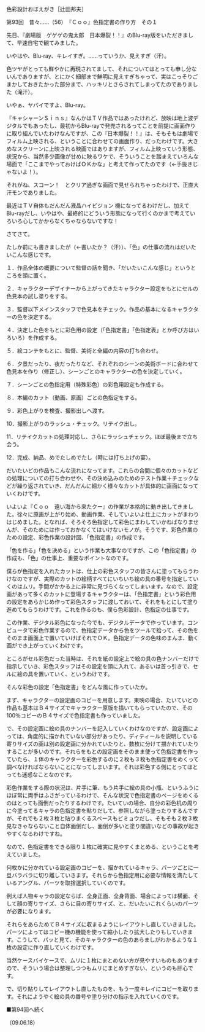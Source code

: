<!-- source: http://web.archive.org/web/20250215190716/http://www.style.fm/as/05_column/tsujita/tsujita93.shtml -->

色彩設計おぼえがき［辻田邦夫］

第93回　昔々……（56）　『Ｃｏｏ』色指定書の作り方　その１

先日、『劇場版　ゲゲゲの鬼太郎　日本爆裂！！』のBlu-ray版をいただきまして、早速自宅で観てみました。

いやはや、Blu-ray、キレイすぎ。……っていうか、見えすぎ（汗）。

色ツヤがとっても鮮やかに再現されてまして、それについてはとっても申し分ないんでありますが、とにかく細部まで鮮明に見えすぎちゃって、実はこっそりごまかしておきたかった部分まで、ハッキリとさらされてしまってたのでありました（滝汗）。

いやぁ、ヤバイですよ、Blu-ray。

『キャシャーンＳｉｎｓ』なんかはＴＶ作品ではあったけれど、放映は地上波デジタルでもあったし、最初からBlu-rayで発売されるってことを前提に画面作りに取り組んでいたわけなんですが、この『日本爆裂！！』は、そもそもは劇場でフィルム上映される、ということに合わせての画面作り、だったわけです。大きめなスクリーンに上映される映画ではありますが、フィルム上映っていう形態、状況から、当然多少画像が甘めに映るワケで、そういうことを踏まえていろんな場面で「ここまでやっておけばＯＫかな」と考えて作ってたのです（←手抜きじゃないよ！）。

それがね、スコーン！　とクリア過ぎな画面で見せられちゃったわけで、正直大汗モンでありました。

最近はＴＶ自体もだんだん液晶ハイビジョン 機になってるわけだし、加えてBlu-rayだし、いやはや、最終的にどういう形態になって行くのかまで考えていろいろ心してかからなくちゃならないですな！

さてさて。

たしか前にも書きましたが（←書いたか？（汗））、「色」の仕事の流れはだいたいこんな感じです。

１．作品全体の概要について監督の話を聞き、「だいたいこんな感じ」というところを頭に置く。

２．キャラクターデザイナーから上がってきたキャラクター設定をもとにセルの色見本の試し塗りをする。

３．監督以下メインスタッフで色見本をチェック。作品の基本になるキャラクターの色を決定する。

４．決定した色をもとに彩色用の設定（「色指定書」「色指定表」とか呼び方はいろいろ）を作成する。

５．絵コンテをもとに、監督、美術と全編の内容の打ち合わせ。

６．夕景だったり、夜だったりなど、それぞれのシーンの美術ボードに合わせて色見本を作り（修正し）、シーンごとのキャラクターの色を決定していく。

７．シーンごとの色指定用（特殊彩色）の彩色用設定も作成する。

８．本編のカット（動画、原画）ごとの色指定をする。

９．彩色上がりを検査、撮影出しへ渡す。

10．撮影上がりのラッシュ・チェック。リテイク出し。

11．リテイクカットの処理対応し、さらにラッシュチェック。ほぼ最後まで立ち会う。

12．完成、納品、めでたしめでたし（時には打ち上げの宴）。

だいたいどの作品もこんな流れになってます。これらの合間に個々のカットなどの処理についての打ち合わせや、その決め込みのためのテスト作業＋チェックなどが繰り返されていき、だんだんに細かく様々なカットが具体的に画面になっていくわけです。

いよいよ『Ｃｏｏ　遠い海から来たクー』の作業が本格的に動き出してきました。徐々に原画が上がり始め、動画作業、そしていよいよ仕上にカットがまわりはじめました。となれば、そろそろ色指定して彩色にまわしていかねばなりませんが、そのためには作っておかなくてはいけないモノが。そうです、彩色作業のための設定、彩色作業の設計図、「色指定書」の作成です。

「色を作る」「色を決める」という作業も大事なのですが、この「色指定書」の作成も、「色」の仕事上、重要なポイントなのです。

僕らが色指定を入れたカットは、仕上の彩色スタッフの皆さんに塗ってもらうわけなのですが、実際のカットの絵柄すべてにいちいち絵の具の番号を指定していくのはムリ。手間がかかる上に非常に見づらくなってしまいます。なので、設定画があって多くのカットに登場するキャラクターは、「色指定書」という彩色用の設定をあらかじめ作って彩色スタッフに渡しておいて、それをもとにして塗り進めてもらうわけです。これを作るのも、僕ら色彩設計、色指定の仕事です。

この作業、デジタル彩色になった今でも、デジタルデータで作っています。コンピュータで彩色作業するので、色指定データから色をツールで拾って、その色をそのまま画面上で置いていけばそれでＯＫ。色指定データの色味のまんま、動く画ができ上がっていくわけです。

ところがセル彩色だった当時は、それを紙の設定上で絵の具の色ナンバーだけで指示していき、彩色スタッフはその設定を頭に入れて、あるいは首っ引きで、セルに絵の具を置いていく、というわけです。

そんな彩色の設定「色指定書」をどんな風に作っていたか。

まず、キャラクターの設定画のコピーを用意します。東映の場合、たいていどの作品も基本はＢ４サイズでキャラクター原版を描いてもらっていたので、その100％コピーのＢ４サイズで色指定書も作っていました。

で、その設定画に絵の具のナンバーを記入していくわけなのですが、設定画によっては、角度的に描かれていない部分があったり、ディティールを説明している寄りサイズの画は別の設定画に分かれていたりと、数枚に分けて描かれていたりすることが多いのです。それらをもとの設定画をそのまま使って色指定書を作っていたら、１体のキャラクターを彩色するのに２枚も３枚も色指定書をめくって調べなければならないことになってしまいます。それは彩色する側にとってはとっても迷惑なことなのです。

彩色作業をする際の状況は、片手に筆、もう片手に絵の具の小瓶、というふうにほぼ常に両手はふさがっているわけで、そんな状況で色指定書のページをめくるのはとっても面倒だったりするわけです。たいていの場合、自分の彩色机の周りに今塗ってるキャラの色指定書を貼りだして、参照しながら塗ったりするんですが、それでも２枚３枚と貼りまくるスペースもビミョウだし、そもそも２枚３枚見なきゃならないこと自体面倒だし、面倒が多いと塗り間違いなどの事故が起きやすくなるわけですね。

なので、色指定書をできる限り１枚に確実に見やすくまとめる、ということを考えていました。

何枚かに分かれている設定画のコピーを、描かれているキャラ、パーツごとに一旦バラバラに切り離していきます。それらから色指定用に必要な情報を満たしているアングル、パーツを取捨選択していくのです。

例えば人物キャラの設定ならば、全身正面、全身背面、場合によっては横面、そして顔の寄りサイズ、さらに目の寄りサイズ、と、だいたいこれくらいのパーツが必要になります。

それらをあらためてＢ４サイズに収まるようにレイアウトし直していきました。パーツによってはコピー機の機能を使って縮小したり拡大したりもしていきます。こうして、パッと見て、そのキャラクターの色のあらましがわかるような１枚の設定に作り直していくわけです。

当然ケースバイケースで、ムリに１枚にまとめない方が見やすいものもありますので、そういう場合は整理しつつもムリにまとめすぎない、というのも肝心です。

で、切り貼りしてレイアウトし直したものを、もう一度キレイにコピーを取ります。それにようやく絵の具の番号や塗り分けの指示を入れていくのです。

■第94回へ続く

（09.06.18）
